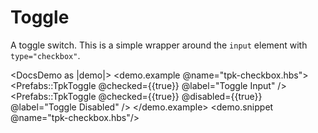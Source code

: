 # Toggle

A toggle switch. This is a simple wrapper around the `input` element with `type="checkbox"`.

<DocsDemo as |demo|>
  <demo.example @name="tpk-checkbox.hbs">
      <Prefabs::TpkToggle @checked={{true}} @label="Toggle Input" />
      <Prefabs::TpkToggle @checked={{true}} @disabled={{true}} @label="Toggle Disabled" />
  </demo.example>
  <demo.snippet @name="tpk-checkbox.hbs"/>
</DocsDemo>

